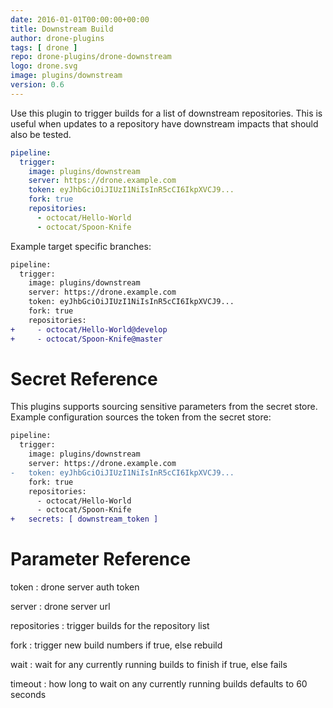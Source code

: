 ```yaml
---
date: 2016-01-01T00:00:00+00:00
title: Downstream Build
author: drone-plugins
tags: [ drone ]
repo: drone-plugins/drone-downstream
logo: drone.svg
image: plugins/downstream
version: 0.6
---
```


Use this plugin to trigger builds for a list of downstream repositories. This
is useful when updates to a repository have downstream impacts that should also
be tested.

```yaml
pipeline:
  trigger:
    image: plugins/downstream
    server: https://drone.example.com
    token: eyJhbGciOiJIUzI1NiIsInR5cCI6IkpXVCJ9...
    fork: true
    repositories:
      - octocat/Hello-World
      - octocat/Spoon-Knife
```

Example target specific branches:

```diff
pipeline:
  trigger:
    image: plugins/downstream
    server: https://drone.example.com
    token: eyJhbGciOiJIUzI1NiIsInR5cCI6IkpXVCJ9...
    fork: true
    repositories:
+     - octocat/Hello-World@develop
+     - octocat/Spoon-Knife@master
```

# Secret Reference

This plugins supports sourcing sensitive parameters from the secret store. Example configuration sources the token from the secret store:

```diff
pipeline:
  trigger:
    image: plugins/downstream
    server: https://drone.example.com
-   token: eyJhbGciOiJIUzI1NiIsInR5cCI6IkpXVCJ9...
    fork: true
    repositories:
      - octocat/Hello-World
      - octocat/Spoon-Knife
+   secrets: [ downstream_token ]
```

# Parameter Reference

token
: drone server auth token

server
: drone server url

repositories
: trigger builds for the repository list

fork
: trigger new build numbers if true, else rebuild

wait
: wait for any currently running builds to finish if true, else fails

timeout
: how long to wait on any currently running builds defaults to 60 seconds
